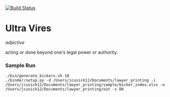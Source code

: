 [![Build Status](http://ec2-18-191-242-166.us-east-2.compute.amazonaws.com:8080/buildStatus/icon?job=jmorgancusick%2Fultra-vires%2Fmaster)](http://ec2-18-191-242-166.us-east-2.compute.amazonaws.com:8080/job/jmorgancusick/job/ultra-vires/job/master/)

# Ultra Vires

_adjective_

acting or done beyond one's legal power or authority.

### Sample Run

~~~
./bin/generate_bickers.sh 10
./binder/setup.py -d /Users/jcusick12/Documents/lawyer_printing -i /Users/jcusick12/Documents/lawyer_printing/sample/bicker_index.xlsx -o /Users/jcusick12/Documents/lawyer_printing/out -s D6
~~~
